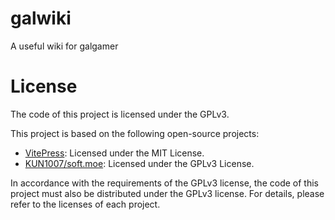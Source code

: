 # galwiki

A useful wiki for galgamer

# License

The code of this project is licensed under the GPLv3.

This project is based on the following open-source projects:

- [VitePress](https://github.com/vuejs/vitepress): Licensed under the MIT License.
- [KUN1007/soft.moe](https://github.com/KUN1007/soft.moe): Licensed under the GPLv3 License.

In accordance with the requirements of the GPLv3 license, the code of this project must also be distributed under the GPLv3 license. For details, please refer to the licenses of each project.